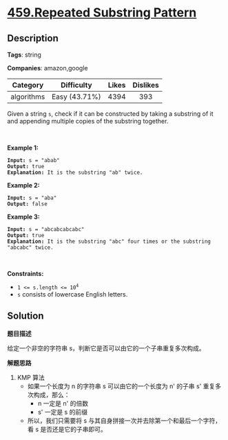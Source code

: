 # [459.Repeated Substring Pattern](https://leetcode.com/problems/repeated-substring-pattern/description/)

## Description

**Tags**: string

**Companies**: amazon,google

|  Category  |  Difficulty   | Likes | Dislikes |
| :--------: | :-----------: | :---: | :------: |
| algorithms | Easy (43.71%) | 4394  |   393    |

<p>Given a string <code>s</code>, check if it can be constructed by taking a substring of it and appending multiple copies of the substring together.</p>
<p>&nbsp;</p>
<p><strong class="example">Example 1:</strong></p>
<pre><code><strong>Input:</strong> s = &quot;abab&quot;
<strong>Output:</strong> true
<strong>Explanation:</strong> It is the substring &quot;ab&quot; twice.</code></pre>
<p><strong class="example">Example 2:</strong></p>
<pre><code><strong>Input:</strong> s = &quot;aba&quot;
<strong>Output:</strong> false</code></pre>
<p><strong class="example">Example 3:</strong></p>
<pre><code><strong>Input:</strong> s = &quot;abcabcabcabc&quot;
<strong>Output:</strong> true
<strong>Explanation:</strong> It is the substring &quot;abc&quot; four times or the substring &quot;abcabc&quot; twice.</code></pre>
<p>&nbsp;</p>
<p><strong>Constraints:</strong></p>
<ul>
  <li><code>1 &lt;= s.length &lt;= 10<sup>4</sup></code></li>
  <li><code>s</code> consists of lowercase English letters.</li>
</ul>

## Solution

**题目描述**

给定一个非空的字符串 s，判断它是否可以由它的一个子串重复多次构成。

**解题思路**

1. KMP 算法
   - 如果一个长度为 n 的字符串 s 可以由它的一个长度为 n' 的子串 s' 重复多次构成，那么：
     - n 一定是 n' 的倍数
     - s' 一定是 s 的前缀
   - 所以，我们只需要将 s 与其自身拼接一次并去除第一个和最后一个字符，看 s 是否还是它的子串即可。